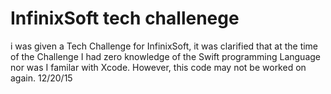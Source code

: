 # InfinixSoft tech challenege
i was given a Tech Challenge for InfinixSoft, it was clarified that at the time of the Challenge I had zero knowledge of the Swift programming Language nor was I familar with Xcode. However, this code may not be worked on again. 12/20/15
